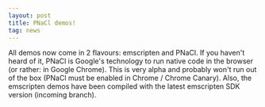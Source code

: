 ```yaml
---
layout: post
title: PNaCl demos!
tag: news
---
```


All demos now come in 2 flavours: emscripten and PNaCl. If you haven't heard of it,
PNaCl is Google's technology to run native code in the browser (or rather: in Google Chrome).
This is very alpha and probably won't run out of the box (PNaCl must be enabled in
Chrome / Chrome Canary). Also, the emscripten demos have been compiled with the latest
emscripten SDK version (incoming branch).
